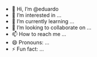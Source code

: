 - 👋 Hi, I’m @eduardo
- 👀 I’m interested in ...
- 🌱 I’m currently learning ...
- 💞️ I’m looking to collaborate on ...
- 📫 How to reach me ...
- 😄 Pronouns: ...
- ⚡ Fun fact: ...

<!---
eduodc/eduodc is a ✨ special ✨ repository because its `README.md` (this file) appears on your GitHub profile.
You can click the Preview link to take a look at your changes.
--->
